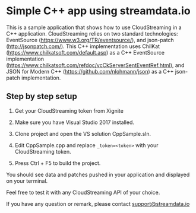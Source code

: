 # Simple C++ app using streamdata.io

This is a sample application that shows how to use CloudStreaming in a C++ application. 
CloudStreaming relies on two standard technologies: EventSource (https://www.w3.org/TR/eventsource/), and json-patch (http://jsonpatch.com/). 
This C++ implementation uses ChilKat (https://www.chilkatsoft.com/default.asp) as a C++ EventSource implementation (https://www.chilkatsoft.com/refdoc/vcCkServerSentEventRef.html), and JSON for Modern C++ (https://github.com/nlohmann/json) as a C++ json-patch implementation.

## Step by step setup

1. Get your CloudStreaming token from Xignite

2. Make sure you have Visual Studio 2017 installed.

3. Clone project and open the VS solution CppSample.sln.

4. Edit CppSample.cpp and replace ```_token=<token>``` with your CloudStreaming token.

5. Press Ctrl + F5 to build the project.

You should see data and patches pushed in your application and displayed on your terminal.

Feel free to test it with any CloudStreaming API of your choice.

If you have any question or remark, please contact support@streamdata.io
